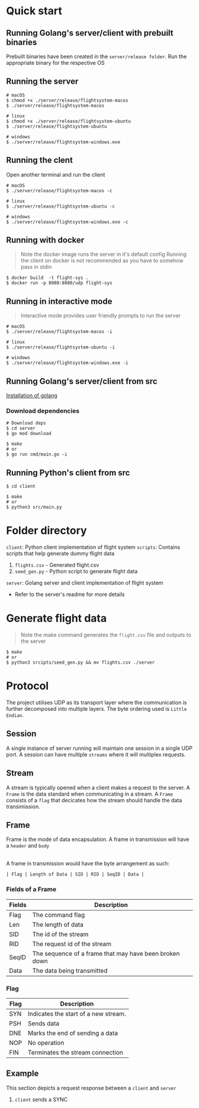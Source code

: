 # Quick start
## Running Golang's server/client with prebuilt binaries
Prebuilt binaries have been created in the `server/release folder`. 
Run the appropriate binary for the respective OS

## Running the server
```
# macOS
$ chmod +x ./server/release/flightsystem-macos 
$ ./server/release/flightsystem-macos

# linux
$ chmod +x ./server/release/flightsystem-ubuntu
$ ./server/release/flightsystem-ubuntu

# windows
$ ./server/release/flightsystem-windows.exe
```

## Running the clent
Open another terminal and run the client
```
# macOS
$ ./server/release/flightsystem-macos -c

# linux
$ ./server/release/flightsystem-ubuntu -c

# windows
$ ./server/release/flightsystem-windows.exe -c
```

## Running with docker
> Note the docker image runs the server in it's default config
> Running the client on docker is not recommended as you have to somehow pass in stdin
```
$ docker build  -t flight-sys .
$ docker run -p 8080:8080/udp flight-sys
```

## Running in interactive mode
> Interactive mode provides user friendly prompts to run the server
```
# macOS
$ ./server/release/flightsystem-macos -i

# linux
$ ./server/release/flightsystem-ubuntu -i

# windows
$ ./server/release/flightsystem-windows.exe -i
```

## Running Golang's server/client from src
[Installation of golang](https://go.dev/doc/install)
### Download dependencies 
```
# Download deps
$ cd server
$ go mod download

$ make
# or
$ go run cmd/main.go -i
```

## Running Python's client from src
```
$ cd client

$ make
# or
$ python3 src/main.py

```

# Folder directory
`client`: Python client implementation of flight system
`scripts`: Contains scripts that help generate dummy flight data
  1. `flights.csv` - Generated flight.csv
  2. `seed_gen.py` - Python script to generate flight data
   
`server`: Golang server and client implementation of flight system
  - Refer to the server's readme for more details

# Generate flight data
> Note the make command generates the `flight.csv` file and outputs to the server
```
$ make 
# or
$ python3 srcipts/seed_gen.py && mv flights.csv ./server
```



# Protocol
The project utilises UDP as its transport layer where the communication is further decomposed into multiple layers. The byte ordering used is `Little Endian`.

## Session
A single instance of server running will maintain one session in a single UDP port. A session can have multiple `streams` where it will multiplex requests. 

## Stream
A stream is typically opened when a client makes a request to the server. A `Frame` is the data standard when communicating in a stream. A `Frame` consists of a `flag` that decicates how the stream should handle the data transimission. 

## Frame
Frame is the mode of data encapsulation. A frame in transmission will have a `header` and `body`

<br/>
A frame in transmission would have the byte arrangement as such:

```
| Flag | Length of Data | SID | RID | SeqID | Data |
```
### Fields of a Frame
| Fields | Description                |
|--------|----------------------------|
| Flag   | The command flag           |
| Len    | The length of data         |
| SID    | The id of the stream       |
| RID    | The request id of the stream       |
| SeqID  | The sequence of a frame that may have been broken down |
| Data   | The data being transmitted |

### Flag
| Flag | Description                          |
|------|--------------------------------------|
| SYN  | Indicates the start of a new stream. |
| PSH  | Sends data                           |
| DNE  | Marks the end of sending a data      |
| NOP  | No operation                         |
| FIN  | Terminates the stream connection     |

## Example
This section depicts a request response between a `client` and `server`
1. `client` sends a SYNC

